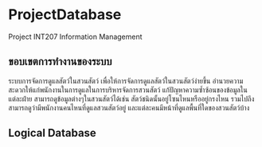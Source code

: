 # ProjectDatabase
Project INT207 Information Management

## ขอบเขตการทำงานของระบบ
ระบบการจัดการดูแลสัตว์ในสวนสัตว์ เพื่อให้การจัดการดูแลสัตว์ในสวนสัตว์ง่ายขึ้น อำนวยความสะดวกให้แก่พนักงานในการดูแลในการบริหารจัดการสวนสัตว์ แก้ปัญหาความซ้ำซ้อนของข้อมูลในแต่ละฝ่าย สามารถดูข้อมูลต่างๆในสวนสัตว์ได้เช่น สัตว์ชนิดนั้นอยู่โซนไหนหรืออยู่กรงไหน รวมไปถึงสามารถดูว่ามีพนักงานคนไหนที่ดูแลสวนสัตว์อยู่ และแต่ละคนมีหน้าที่ดูแลพื้นที่ใดของสวนสัตว์บ้าง

## Logical Database
